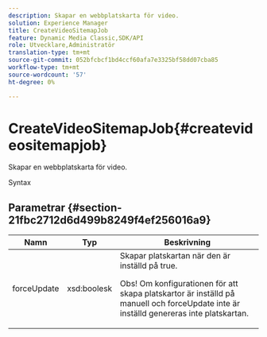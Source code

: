 ```yaml
---
description: Skapar en webbplatskarta för video.
solution: Experience Manager
title: CreateVideoSitemapJob
feature: Dynamic Media Classic,SDK/API
role: Utvecklare,Administratör
translation-type: tm+mt
source-git-commit: 052bfcbcf1bd4ccf60afa7e3325bf58dd07cba85
workflow-type: tm+mt
source-wordcount: '57'
ht-degree: 0%

---
```



# CreateVideoSitemapJob{#createvideositemapjob}

Skapar en webbplatskarta för video.

Syntax

## Parametrar {#section-21fbc2712d6d499b8249f4ef256016a9}

<table id="table_7B459A9D55CE49A38D8A77CBD229033A"> 
 <thead> 
  <tr> 
   <th colname="col1" class="entry"> Namn </th> 
   <th colname="col2" class="entry"> Typ </th> 
   <th colname="col3" class="entry"> Beskrivning </th> 
  </tr> 
 </thead>
 <tbody> 
  <tr> 
   <td colname="col1"> <span class="codeph"> <span class="varname"> forceUpdate</span> </span> </td> 
   <td colname="col2"> <span class="codeph"> xsd:boolesk</span> </td> 
   <td colname="col3">Skapar platskartan när den är inställd på <span class="codeph"> true</span>. <p><p>Obs! Om konfigurationen för att skapa platskartor är inställd på manuell och <span class="codeph"> forceUpdate</span> inte är inställd genereras inte platskartan. </p></p></td> 
  </tr> 
 </tbody> 
</table>

